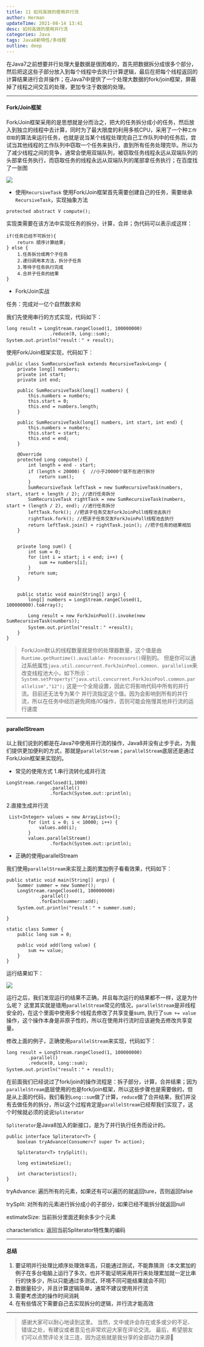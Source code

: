 ```yaml
---
title: 11 如何高效的使用并行流
author: Herman
updateTime: 2021-08-14 13:41
desc: 如何高效的使用并行流
categories: Java
tags: Java8新特性/多线程
outline: deep
---
```



在Java7之前想要并行处理大量数据是很困难的，首先把数据拆分成很多个部分，然后把这这些子部分放入到每个线程中去执行计算逻辑，最后在把每个线程返回的计算结果进行合并操作；在Java7中提供了一个处理大数据的fork/join框架，屏蔽掉了线程之间交互的处理，更加专注于数据的处理。

---

#### Fork/Join框架
Fork/Join框架采用的是思想就是分而治之，把大的任务拆分成小的任务，然后放入到独立的线程中去计算，同时为了最大限度的利用多核CPU，采用了一个种`工作窃取`的算法来运行任务，也就是说当某个线程处理完自己工作队列中的任务后，尝试当其他线程的工作队列中窃取一个任务来执行，直到所有任务处理完毕。所以为了减少线程之间的竞争，通常会使用双端队列，被窃取任务线程永远从双端队列的头部拿任务执行，而窃取任务的线程永远从双端队列的尾部拿任务执行；在百度找了一张图

![](https://cdn.jsdelivr.net/gh/silently9527/images/1491165985-5fc1b9ba8ea44_articlex)

- 使用`RecursiveTask`
使用Fork/Join框架首先需要创建自己的任务，需要继承`RecursiveTask`，实现抽象方法

```
protected abstract V compute();
```
实现类需要在该方法中实现任务的拆分，计算，合并；伪代码可以表示成这样：

```
if(任务已经不可拆分){
    return 顺序计算结果;
} else {
    1.任务拆分成两个子任务
    2.递归调用本方法，拆分子任务
    3.等待子任务执行完成
    4.合并子任务的结果
}
```

- Fork/Join实战

任务：完成对一亿个自然数求和

我们先使用串行的方式实现，代码如下：

```
long result = LongStream.rangeClosed(1, 100000000)
                .reduce(0, Long::sum);
System.out.println("result：" + result);
```

使用Fork/Join框架实现，代码如下：

```
public class SumRecursiveTask extends RecursiveTask<Long> {
    private long[] numbers;
    private int start;
    private int end;

    public SumRecursiveTask(long[] numbers) {
        this.numbers = numbers;
        this.start = 0;
        this.end = numbers.length;
    }

    public SumRecursiveTask(long[] numbers, int start, int end) {
        this.numbers = numbers;
        this.start = start;
        this.end = end;
    }

    @Override
    protected Long compute() {
        int length = end - start;
        if (length < 20000) {  //小于20000个就不在进行拆分
            return sum();
        }
        SumRecursiveTask leftTask = new SumRecursiveTask(numbers, start, start + length / 2); //进行任务拆分
        SumRecursiveTask rightTask = new SumRecursiveTask(numbers, start + (length / 2), end); //进行任务拆分
        leftTask.fork(); //把该子任务交友ForkJoinPoll线程池去执行
        rightTask.fork(); //把该子任务交友ForkJoinPoll线程池去执行
        return leftTask.join() + rightTask.join(); //把子任务的结果相加
    }


    private long sum() {
        int sum = 0;
        for (int i = start; i < end; i++) {
            sum += numbers[i];
        }
        return sum;
    }


    public static void main(String[] args) {
        long[] numbers = LongStream.rangeClosed(1, 100000000).toArray();

        Long result = new ForkJoinPool().invoke(new SumRecursiveTask(numbers));
        System.out.println("result：" +result);
    }
}
```

> Fork/Join默认的线程数量就是你的处理器数量，这个值是由`Runtime.getRuntime().available- Processors()`得到的。 但是你可以通过系统属性`java.util.concurrent.ForkJoinPool.common. parallelism`来改变线程池大小，如下所示：  `System.setProperty("java.util.concurrent.ForkJoinPool.common.parallelism","12");` 这是一个全局设置，因此它将影响代码中所有的并行流。目前还无法专为某个 并行流指定这个值。因为会影响到所有的并行流，所以在任务中经历避免网络/IO操作，否则可能会拖慢其他并行流的运行速度

---

#### parallelStream
以上我们说到的都是在Java7中使用并行流的操作，Java8并没有止步于此，为我们提供更加便利的方式，那就是`parallelStream`；`parallelStream`底层还是通过Fork/Join框架来实现的。

- 常见的使用方式
1.串行流转化成并行流
```
LongStream.rangeClosed(1,1000)
                .parallel()
                .forEach(System.out::println);
```

2.直接生成并行流

```
 List<Integer> values = new ArrayList<>();
        for (int i = 0; i < 10000; i++) {
            values.add(i);
        }
        values.parallelStream()
                .forEach(System.out::println);
```

- 正确的使用parallelStream

我们使用`parallelStream`来实现上面的累加例子看看效果，代码如下：

```
public static void main(String[] args) {
    Summer summer = new Summer();
    LongStream.rangeClosed(1, 100000000)
            .parallel()
            .forEach(summer::add);
    System.out.println("result：" + summer.sum);

}

static class Summer {
    public long sum = 0;

    public void add(long value) {
        sum += value;
    }
}
```
运行结果如下：

![](https://cdn.jsdelivr.net/gh/silently9527/images/2932651169-5fc2019b12d96_articlex)

运行之后，我们发现运行的结果不正确，并且每次运行的结果都不一样，这是为什么呢？
这里其实就是错用`parallelStream`常见的情况，`parallelStream`是非线程安全的，在这个里面中使用多个线程去修改了共享变量sum, 执行了`sum += value`操作，这个操作本身是非原子性的，所以在使用并行流时应该避免去修改共享变量。


修改上面的例子，正确使用`parallelStream`来实现，代码如下：

```
long result = LongStream.rangeClosed(1, 100000000)
        .parallel()
        .reduce(0, Long::sum);
System.out.println("result：" + result);
```

在前面我们已经说过了fork/join的操作流程是：拆子部分，计算，合并结果；因为`parallelStream`底层使用的也是fork/join框架，所以这些步骤也是需要做的，但是从上面的代码，我们看到`Long::sum`做了计算，`reduce`做了合并结果，我们并没有去做任务的拆分，所以这个过程肯定是`parallelStream`已经帮我们实现了，这个时候就必须的说说`Spliterator`

`Spliterator`是Java8加入的新接口，是为了并行执行任务而设计的。

```
public interface Spliterator<T> {
    boolean tryAdvance(Consumer<? super T> action);

    Spliterator<T> trySplit();

    long estimateSize();

    int characteristics();
}
```
tryAdvance: 遍历所有的元素，如果还有可以遍历的就返回ture，否则返回false

trySplit: 对所有的元素进行拆分成小的子部分，如果已经不能拆分就返回null

estimateSize: 当前拆分里面还剩余多少个元素

characteristics: 返回当前Spliterator特性集的编码

---

#### 总结
1. 要证明并行处理比顺序处理效率高，只能通过测试，不能靠猜测（本文累加的例子在多台电脑上运行了多次，也并不能证明采用并行来处理累加就一定比串行的快多少，所以只能通过多测试，环境不同可能结果就会不同）
2. 数据量较少，并且计算逻辑简单，通常不建议使用并行流
3. 需要考虑流的操作时间消耗
4. 在有些情况下需要自己去实现拆分的逻辑，并行流才能高效


---

> 感谢大家可以耐心地读到这里。
当然，文中或许会存在或多或少的不足、错误之处，有建议或者意见也非常欢迎大家在评论交流。
最后，希望朋友们可以点赞评论关注三连，因为这些就是我分享的全部动力来源🙏
